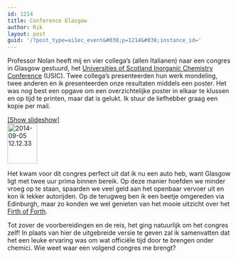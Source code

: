 ```yaml
---
id: 1214
title: Conference Glasgow
author: Rik
layout: post
guid: '/?post_type=ai1ec_event&#038;p=1214&#038;instance_id='
---
```

Professor Nolan heeft mij en vier collega&#8217;s (allen Italianen) naar een congres in Glasgow gestuurd, het [Universities of Scotland Inorganic Chemistry Conference][1] (USIC). Twee collega&#8217;s presenteerden hun werk mondeling, twee anderen en ik presenteerden onze resultaten middels een poster. Het was nog best een opgave om een overzichtelijke poster in elkaar te klussen en op tijd te printen, maar dat is gelukt. Ik stuur de liefhebber graag een kopie per mail.

<div
	class="ngg-galleryoverview ngg-ajax-pagination-none"
	id="ngg-gallery-00eef1016707139933c29ea316ea93f6-1">
  <div class="slideshowlink">
    <a href='http://csbnw.no-ip.org:38/index.php/nggallery/slideshow?p=1214'>[Show slideshow]</a>
  </div>
  
  <!-- Thumbnails -->
  
  <div id="ngg-image-0" class="ngg-gallery-thumbnail-box" >
    <div class="ngg-gallery-thumbnail">
      <a href="http://csbnw.no-ip.org:38/wp-content/gallery/conference-usic-2014/2014-09-05 12.12.33.jpg"
               title=""
               data-src="http://csbnw.no-ip.org:38/wp-content/gallery/conference-usic-2014/2014-09-05 12.12.33.jpg"
               data-thumbnail="http://csbnw.no-ip.org:38/wp-content/gallery/conference-usic-2014/thumbs/thumbs_2014-09-05 12.12.33.jpg"
               data-image-id="555"
               data-title="2014-09-05 12.12.33"
               data-description=""
               class="ngg-fancybox" rel="00eef1016707139933c29ea316ea93f6"> <img
                    title="2014-09-05 12.12.33"
                    alt="2014-09-05 12.12.33"
                    src="http://csbnw.no-ip.org:38/wp-content/gallery/conference-usic-2014/thumbs/thumbs_2014-09-05 12.12.33.jpg"
                    width="67"
                    height="90"
                    style="max-width:none;"
 /> </a>
    </div>
  </div>
  
  <!-- Pagination -->
  
  <div class='ngg-clear'>
  </div>
</div>

Het kwam voor dit congres perfect uit dat ik nu een auto heb, want Glasgow ligt met twee uur prima binnen bereik. Op deze manier hoefden we minder vroeg op te staan, spaarden we veel geld aan het openbaar vervoer uit en kon ik lekker autorijden. Op de terugweg ben ik een beetje omgereden via Edinburgh, maar zo konden we wel genieten van het mooie uitzicht over het [Firth of Forth][2].

Tot zover de voorbereidingen en de reis, het ging natuurlijk om het congres zelf! In plaats van hier de uitgebreide versie te geven zal ik samenvatten dat het een leuke ervaring was om wat officiële tijd door te brengen onder chemici. Wie weet waar een volgend congres me brengt?

 [1]: http://www2.chem.gla.ac.uk/usic2014/index.php?page=information
 [2]: http://www.scottish-places.info/features/featurefirst1120.html